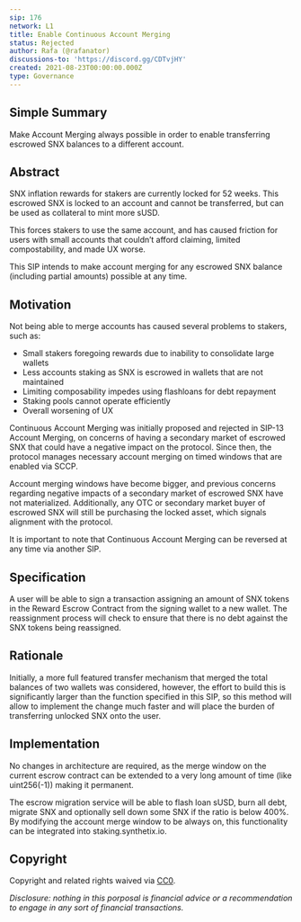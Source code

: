```yaml
---
sip: 176
network: L1
title: Enable Continuous Account Merging
status: Rejected
author: Rafa (@rafanator)
discussions-to: 'https://discord.gg/CDTvjHY'
created: 2021-08-23T00:00:00.000Z
type: Governance
---
```

<!--You can leave these HTML comments in your merged SIP and delete the visible duplicate text guides, they will not appear and may be helpful to refer to if you edit it again. This is the suggested template for new SIPs. Note that an SIP number will be assigned by an editor. When opening a pull request to submit your SIP, please use an abbreviated title in the filename, `sip-draft_title_abbrev.md`. The title should be 44 characters or less.-->

## Simple Summary
<!--"If you can't explain it simply, you don't understand it well enough." Provide a simplified and layman-accessible explanation of the SIP.-->
Make Account Merging always possible in order to enable transferring escrowed SNX balances to a different account.

## Abstract
<!--A short (~200 word) description of the technical issue being addressed.-->

SNX inflation rewards for stakers are currently locked for 52 weeks. This escrowed SNX is locked to an account and cannot be transferred, but can be used as collateral to mint more sUSD. 

This forces stakers to use the same account, and has caused friction for users with small accounts that couldn’t afford claiming, limited compostability, and made UX worse. 

This SIP intends to make account merging for any escrowed SNX balance (including partial amounts) possible at any time.  

## Motivation
<!--The motivation is critical for SIPs that want to change Synthetix. It should clearly explain why the existing protocol specification is inadequate to address the problem that the SIP solves. SIP submissions without sufficient motivation may be rejected outright.-->

Not being able to merge accounts has caused several problems to stakers, such as: 

- Small stakers foregoing rewards due to inability to consolidate large wallets
- Less accounts staking as SNX is escrowed in wallets that are not maintained
- Limiting composability impedes using flashloans for debt repayment 
- Staking pools cannot operate efficiently 
- Overall worsening of UX

Continuous Account Merging was initially proposed and rejected in SIP-13 Account Merging, on concerns of having a secondary market of escrowed SNX that could have a negative impact on the protocol. Since then, the protocol manages necessary account merging on timed windows that are enabled via SCCP.

Account merging windows have become bigger, and previous concerns regarding negative impacts of a secondary market of escrowed SNX have not materialized. Additionally, any OTC or secondary market buyer of escrowed SNX will still be purchasing the locked asset, which signals alignment with the protocol. 

It is important to note that Continuous Account Merging can be reversed at any time via another SIP.

## Specification
<!--The technical specification should describe the syntax and semantics of any new feature.-->
A user will be able to sign a transaction assigning an amount of SNX tokens in the Reward Escrow Contract from the signing wallet to a new wallet. The reassignment process will check to ensure that there is no debt against the SNX tokens being reassigned. 

## Rationale
<!--The rationale fleshes out the specification by describing what motivated the design and why particular design decisions were made. It should describe alternate designs that were considered and related work, e.g. how the feature is supported in other languages. The rationale may also provide evidence of consensus within the community, and should discuss important objections or concerns raised during discussion.-->
Initially, a more full featured transfer mechanism that merged the total balances of two wallets was considered, however, the effort to build this is significantly larger than the function specified in this SIP, so this method will allow to implement the change much faster and will place the burden of transferring unlocked SNX onto the user.

## Implementation
<!--The implementations must be completed before any SIP is given status "Implemented", but it need not be completed before the SIP is "Approved". While there is merit to the approach of reaching consensus on the specification and rationale before writing code, the principle of "rough consensus and running code" is still useful when it comes to resolving many discussions of API details.-->


No changes in architecture are required, as the merge window on the current escrow contract can be extended to a very long amount of time (like uint256(-1)) making it permanent.

The escrow migration service will be able to flash loan sUSD, burn all debt, migrate SNX and optionally sell down some SNX if the ratio is below 400%. By modifying the account merge window to be always on, this functionality can be integrated into staking.synthetix.io.

## Copyright
Copyright and related rights waived via [CC0](https://creativecommons.org/publicdomain/zero/1.0/).

*Disclosure: nothing in this porposal is financial advice or a recommendation to engage in any sort of financial transactions.* 
